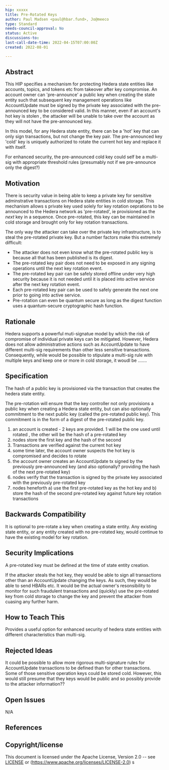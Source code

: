 ```yaml
---
hip: xxxxx
title: Pre-Rotated Keys 
author: Paul Madsen <paul@hbar.fund>, Jo@meeco
type: Standard
needs-council-approval: No
status: Active
discussions-to:
last-call-date-time: 2022-04-15T07:00:00Z
created: 2022-08-01

---
```


## Abstract

This HIP specifies a mechanism for protecting Hedera state entities like accounts, topics, and tokens etc from takeover after key compromise. An account owner can 'pre-announce' a public key when creating the state entity such that subsequent key management operations like AccountUpdate must be signed by the private key associated with the pre-announced key to be considered valid. In this manner, even if an account's hot key is stolen , the attacker will be unable to take over the account as they will not have the pre-announced key. 

In this model, for any Hedera state entity, there can be a 'hot' key that can only sign transactions, but not change the key pair. The pre-announced key 'cold' key is uniquely authorized to rotate the current hot key and replace it with itself. 

For enhanced security, the pre-announced cold key could self be a multi-sig with appropriate threshold rules (presumably not if we pre-announce only the digest?)

## Motivation

There is security value in being able to keep a private key for sensitive adminstrative transactions on Hedera state entities in cold storage. This mechanism allows s private key used solely for key rotation oeprations to be announced to the Hedera network as 'pre-rotated', ie provisioned as the *next* key in a sequence. Once pre-rotated, this key can be  maintained in cold storage and brought only for key rotation transactions.

The only way the attacker can take over the private key infrastructure, is to steal the pre-rotated private key. But a number factors make this extremely difficult:

- The attacker does not even know what the pre-rotated public key is because all that has been published is its digest.
- The pre-rotated key pair does not need to be exposed in any signing operations until the next key rotation event.
- The pre-rotated key pair can be safely stored offline under very high security because it is not needed until it is placed into active service after the next key rotation event.
- Each pre-rotated key pair can be used to safely generate the next one prior to going into active service.
- Pre-rotation can even be quantum secure as long as the digest function uses a quantum-secure cryptographic hash function.


## Rationale

Hedera supports a powerful muti-signatue model by which the risk of compromise of individual private keys can be mitigated. However, Hedera does not allow administrative actions such as AccountUpdate to have different multi-sig requirements than other less sensitive transactions. Consequently, while would be possible to stipulate a multi-sig rule with multiple keys and keep one or more in cold storage, it woudl be .......

## Specification

The hash of a public key is provisioned via the transaction that creates the hedera state entity. 

The pre-rotation will ensure that the key controller not only provisions a public key when creating a Hedera state entity, but can also optionally commitment to the next public key (called the pre-rotated public key). This commitment is in the form of a digest of the pre-rotated public key.


1. an account is created - 2 keys are provided. 1 will be the one used until rotated , the other will be the hash of a pre-rotated key
2. nodes store the first key and the hash of the second
3. Transactions are verified against the current hot key
4. some time later, the account owner suspects the hot key is compromised and decides to rotate
5. the account owner creates an AccountUpdate tx signed by the previously pre-announced key (and also optionally? providing the hash of the next pre-rotated key)
6. nodes verify that the transaction is signed by the private key associated with the previously pre-rotated key
7. nodes heneforth a) use the first pre-rotated key as the hot key and b) store the hash of the second pre-rotated key against future key rotation transactions

## Backwards Compatibility

It is optional to pre-rotate a key when creating a state entity. Any existing state entity, or any entity created with no pre-rotated key, would continue to have the existing model for key rotation.


## Security Implications

A pre-rotated key must be defined at the time of state entity creation. 

If the attacker steals the hot key, they would be able to sign all transactions other than an AccountUpdate changing the keys. As such, they would be able to send HBARs etc. It would be the actual owner's resonsibility to monitor for such fraudulent transactions and (quickly) use the pre-rotated key from cold storage to change the key and prevent the attacker from cuasing any further harm.

## How to Teach This

Provides a useful option for enhanced security of hedera state entities with different characteristics than multi-sig.

## Rejected Ideas

It could be possible to allow more rigorous multi-signature rules for AccountUpdate transactions to be defined than for other transactions. Some of those sensitive operation keys could be stored cold. However, this would still presume that they keys would be public and so possibly provide to the attacker information??

## Open Issues

N/A

## References


## Copyright/license

This document is licensed under the Apache License, Version 2.0 -- see [LICENSE](../LICENSE) or (https://www.apache.org/licenses/LICENSE-2.0)
s
